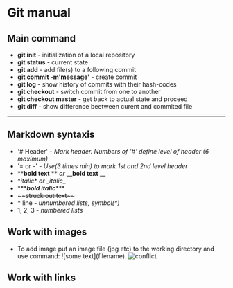 # Git manual
## Main command

* __git init__ - initialization of a local repository
* __git status__ - current state
* __git add__ - add file(s) to a following commit
* __git commit -m'message'__ - create commit
* __git log__ - show history of commits with their hash-codes
* __git checkout__ - switch commit from one to another
* __git checkout master__ - get back to actual state and proceed
* __git diff__ - show difference beetween curent and commited file

---

## Markdown syntaxis


* '# Header' - _Mark header. Numbers of '#' define level of header (6 maximum)_
* '= or -' - _Use(3 times min) to mark 1st and 2nd level header_
* \*\***bold text** \*\* _or_ \_\___bold text__ \_\_
* \**italic*\* _or_ \__italic_\_
* \*\*\****bold italic***\*\*\*
* \~\~~~struck out text~~\~\~
* \* line - _unnumbered lists, symbol(*)_
* 1, 2, 3 - _numbered lists_

## Work with images

* To add image put an image file (jpg etc) to the working directory and use command: \!\[some text\]\(filename\).
![conflict](Conflict.bmp)
## Work with links
